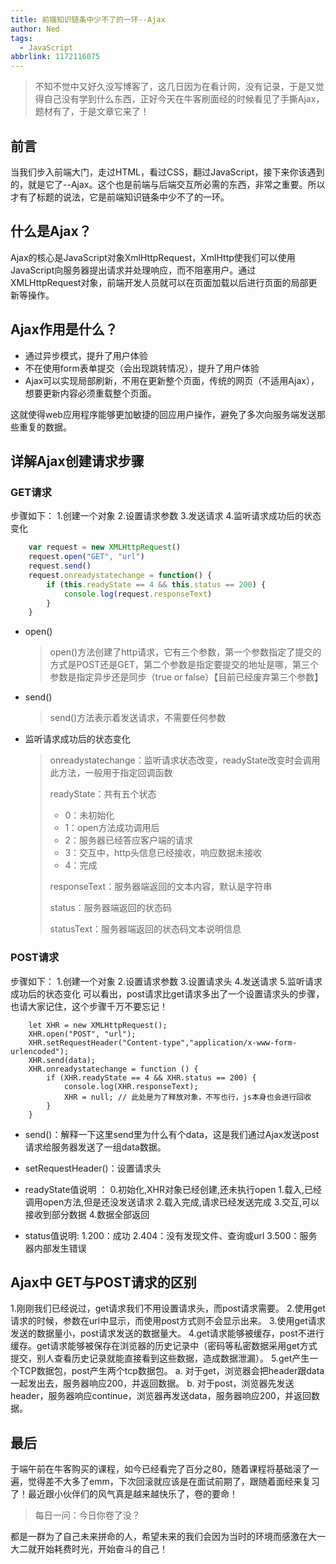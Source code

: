 ```yaml
---
title: 前端知识链条中少不了的一环--Ajax
author: Ned
tags:
  - JavaScript
abbrlink: 1172116075
---
```


> 不知不觉中又好久没写博客了，这几日因为在看计网，没有记录，于是又觉得自己没有学到什么东西，正好今天在牛客刷面经的时候看见了手撕Ajax，题材有了，于是文章它来了！
## 前言

当我们步入前端大门，走过HTML，看过CSS，翻过JavaScript，接下来你该遇到的，就是它了--Ajax。
​这个也是前端与后端交互所必需的东西，非常之重要。所以才有了标题的说法，它是前端知识链条中少不了的一环。

## 什么是Ajax？
Ajax的核心是JavaScript对象XmlHttpRequest，XmlHttp使我们可以使用JavaScript向服务器提出请求并处理响应，而不阻塞用户。
​通过XMLHttpRequest对象，前端开发人员就可以在页面加载以后进行页面的局部更新等操作。

<!-- more -->

## Ajax作用是什么？
- 通过异步模式，提升了用户体验
- 不在使用form表单提交（会出现跳转情况），提升了用户体验
- Ajax可以实现局部刷新，不用在更新整个页面，传统的网页（不适用Ajax），想要更新内容必须重载整个页面。

这就使得web应用程序能够更加敏捷的回应用户操作，避免了多次向服务端发送那些重复的数据。

## 详解Ajax创建请求步骤

### GET请求
步骤如下：
	1.创建一个对象
	2.设置请求参数
	3.发送请求
	4.监听请求成功后的状态变化

```javascript
	var request = new XMLHttpRequest()
	request.open("GET", "url")
	request.send()
	request.onreadystatechange = function() {
  		if (this.readyState == 4 && this.status == 200) {
    		console.log(request.responseText)
  		}
	}
```

- open()

  > open()方法创建了http请求，它有三个参数，第一个参数指定了提交的方式是POST还是GET，第二个参数是指定要提交的地址是哪，第三个参数是指定异步还是同步（true or false）【目前已经废弃第三个参数】

- send()

  > send()方法表示着发送请求，不需要任何参数

- 监听请求成功后的状态变化

  > onreadystatechange：监听请求状态改变，readyState改变时会调用此方法，一般用于指定回调函数
  >
  > readyState：共有五个状态
  >
  > - 0：未初始化
  > - 1：open方法成功调用后
  > - 2：服务器已经答应客户端的请求
  > - 3：交互中，http头信息已经接收，响应数据未接收
  > - 4：完成
  >
  > responseText：服务器端返回的文本内容，默认是字符串
  >
  > status：服务器端返回的状态码
  >
  > statusText：服务器端返回的状态码文本说明信息

### POST请求

步骤如下：
	1.创建一个对象
	2.设置请求参数
	3.设置请求头
	4.发送请求
	5.监听请求成功后的状态变化
可以看出，post请求比get请求多出了一个设置请求头的步骤，也请大家记住，这个步骤千万不要忘记！
```
	let XHR = new XMLHttpRequest(); 
	XHR.open("POST", "url"); 
	XHR.setRequestHeader("Content-type","application/x-www-form-urlencoded"); 
	XHR.send(data);
	XHR.onreadystatechange = function () {
		if (XHR.readyState == 4 && XHR.status == 200) {
			console.log(XHR.responseText); 
			XHR = null; // 此处是为了释放对象，不写也行，js本身也会进行回收
		}
	}
```
- send()：解释一下这里send里为什么有个data，这是我们通过Ajax发送post请求给服务器发送了一组data数据。

- setRequestHeader()：设置请求头

- readyState值说明 ：
	0.初始化,XHR对象已经创建,还未执行open 
	1.载入,已经调用open方法,但是还没发送请求 
	2.载入完成,请求已经发送完成
	3.交互,可以接收到部分数据 
	4.数据全部返回

- status值说明:
	1.200：成功
	2.404：没有发现文件、查询或url
	3.500：服务器内部发生错误
## Ajax中 GET与POST请求的区别
1.刚刚我们已经说过，get请求我们不用设置请求头，而post请求需要。
2.使用get请求的时候，参数在url中显示，而使用post方式则不会显示出来。
3.使用get请求发送的数据量小，post请求发送的数据量大。
4.get请求能够被缓存，post不进行缓存。get请求能够被保存在浏览器的历史记录中（密码等私密数据采用get方式提交，别人查看历史记录就能直接看到这些数据，造成数据泄漏）。
5.get产生一个TCP数据包，post产生两个tcp数据包。
	a. 对于get，浏览器会把header跟data一起发出去，服务器响应200，并返回数据。
	b. 对于post，浏览器先发送header，服务器响应continue，浏览器再发送data，服务器响应200，并返回数据。

## 最后

于端午前在牛客购买的课程，如今已经看完了百分之80，随着课程将基础滚了一遍，觉得差不大多了emm，下次回滚就应该是在面试前期了，跟随着面经来复习了！最近跟小伙伴们的风气真是越来越快乐了，卷的要命！

> 每日一问：今日你卷了没？

都是一群为了自己未来拼命的人，希望未来的我们会因为当时的环境而感激在大一大二就开始耗费时光，开始奋斗的自己！
